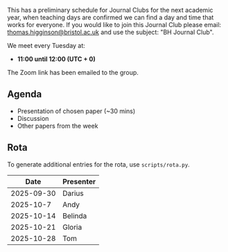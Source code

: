 This has a preliminary schedule for Journal Clubs for the next academic year, when teaching days are confirmed we can find a day and time that works for everyone.
If you would like to join this Journal Club please email: thomas.higginson@bristol.ac.uk and use the subject: "BH Journal Club".

We meet every Tuesday at:

- **11:00 until 12:00 (UTC + 0)**

The Zoom link has been emailed to the group.

## Agenda

- Presentation of chosen paper (~30 mins)
- Discussion
- Other papers from the week

## Rota

To generate additional entries for the rota, use `scripts/rota.py`.

| Date       | Presenter   |
|------------|-------------|
| 2025-09-30 | Darius      |
| 2025-10-7  | Andy        |
| 2025-10-14 | Belinda     |
| 2025-10-21 | Gloria      |
| 2025-10-28 | Tom         |
